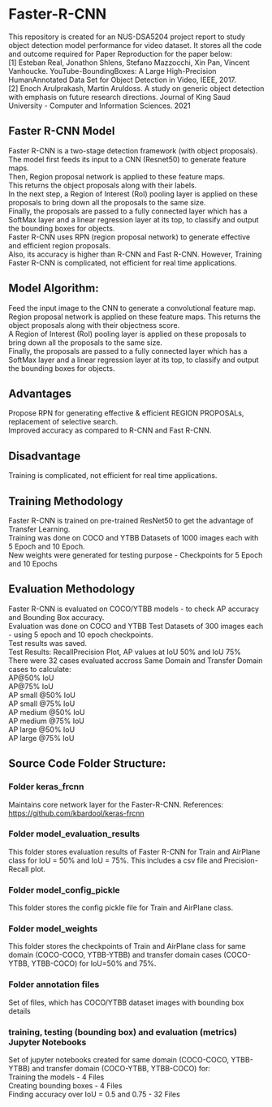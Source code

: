# Faster-R-CNN
This repository is created for an NUS-DSA5204 project report to study object detection model performance for video dataset. It stores all the code and outcome required for Paper Reproduction for the paper below: </br>
[1] Esteban Real, Jonathon Shlens, Stefano Mazzocchi, Xin Pan, Vincent
Vanhoucke. YouTube-BoundingBoxes: A Large High-Precision HumanAnnotated Data Set for Object Detection in Video, IEEE, 2017. </br>
[2] Enoch Arulprakash, Martin Aruldoss. A study on generic object detection with emphasis on future research directions. Journal of King Saud
University - Computer and Information Sciences. 2021 </br>

## Faster R-CNN Model
Faster R-CNN is a two-stage detection framework (with object proposals). </br>
The model first feeds its input to a CNN (Resnet50) to generate feature maps. </br>
Then, Region proposal network is applied to these feature maps. </br>
This returns the object proposals along with their labels. </br>
In the next step, a Region of Interest (RoI) pooling layer is applied on these proposals to bring down all the proposals to the same size. </br>
Finally, the proposals are passed to a fully connected layer which has a SoftMax layer and a linear regression layer at its top, to classify and output the bounding boxes for objects. </br>
Faster R-CNN uses RPN (region proposal network) to generate effective and efficient region proposals. </br>
Also, its accuracy is higher than R-CNN and Fast R-CNN. However, Training Faster R-CNN is complicated, not efficient for real time applications. </br>
## Model Algorithm:
Feed the input image to the CNN to generate a convolutional feature map.<br />
Region proposal network is applied on these feature maps. This returns the object proposals along with their objectness score.<br />
A Region of Interest (RoI) pooling layer is applied on these proposals to bring down all the proposals to the same size.<br />
Finally, the proposals are passed to a fully connected layer which has a SoftMax layer and a linear regression layer at its top, to classify and output the bounding boxes for objects.<br />
## Advantages
Propose RPN for generating effective & efficient REGION PROPOSALs, replacement of selective search. <br />
Improved accuracy as compared to R-CNN and Fast R-CNN. <br />
## Disadvantage
Training is complicated, not efficient for real time applications. </br>
## Training Methodology
Faster R-CNN is trained on pre-trained ResNet50 to get the advantage of Transfer Learning. </br>
Training was done on COCO and YTBB Datasets of 1000 images each with 5 Epoch and 10 Epoch. </br>
New weights were generated for testing purpose - Checkpoints for 5 Epoch and 10 Epochs </br>
## Evaluation Methodology
Faster R-CNN is evaluated on COCO/YTBB models - to check AP accuracy and Bounding Box accuracy. </br>
Evaluation was done on COCO and YTBB Test Datasets of 300 images each - using 5 epoch and 10 epoch checkpoints. </br>
Test results was saved. </br>
Test Results: RecallPrecision Plot, AP values at IoU 50% and IoU 75% </br>
There were 32 cases evaluated accross Same Domain and Transfer Domain cases to calculate:</br>
AP@50% IoU </br>
AP@75% IoU </br>
AP small @50% IoU </br>
AP small @75% IoU </br>
AP medium @50% IoU </br>
AP medium @75% IoU </br>
AP large @50% IoU </br>
AP large @75% IoU </br>

## Source Code Folder Structure:
### Folder keras_frcnn 
Maintains core network layer for the Faster-R-CNN. References: https://github.com/kbardool/keras-frcnn
### Folder model_evaluation_results
This folder stores evaluation results of Faster R-CNN for Train and AirPlane class for IoU = 50% and IoU = 75%. This includes a csv file and Precision-Recall plot.
### Folder model_config_pickle
This folder stores the config pickle file for Train and AirPlane class.
### Folder model_weights
This folder stores the checkpoints of Train and AirPlane class for same domain (COCO-COCO, YTBB-YTBB) and transfer domain cases (COCO-YTBB, YTBB-COCO) for IoU=50% and 75%.
### Folder annotation files
Set of files, which has COCO/YTBB dataset images with bounding box details
### training, testing (bounding box) and evaluation (metrics) Jupyter Notebooks
Set of jupyter notebooks created for same domain (COCO-COCO, YTBB-YTBB) and transfer domain (COCO-YTBB, YTBB-COCO) for: </br>
Training the models - 4 Files </br>
Creating bounding boxes - 4 Files  </br>
Finding accuracy over IoU = 0.5 and 0.75 - 32 Files </br>
